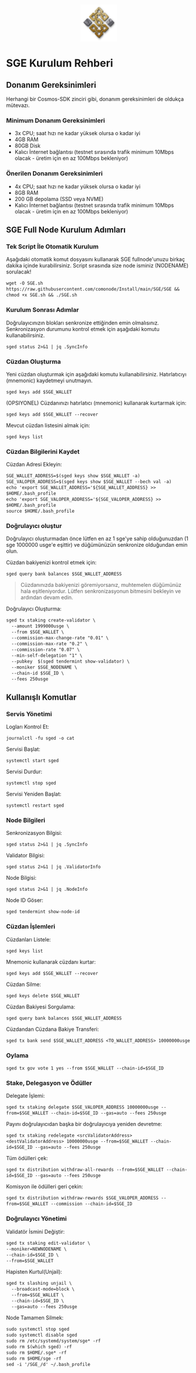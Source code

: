 <p align="center">
  <img height="100" height="auto" src="https://raw.githubusercontent.com/comonode/Install/main/logos/sge.png">
</p>

# SGE Kurulum Rehberi
## Donanım Gereksinimleri
Herhangi bir Cosmos-SDK zinciri gibi, donanım gereksinimleri de oldukça mütevazı.

### Minimum Donanım Gereksinimleri
 - 3x CPU; saat hızı ne kadar yüksek olursa o kadar iyi
 - 4GB RAM
 - 80GB Disk
 - Kalıcı İnternet bağlantısı (testnet sırasında trafik minimum 10Mbps olacak - üretim için en az 100Mbps bekleniyor)

### Önerilen Donanım Gereksinimleri
 - 4x CPU; saat hızı ne kadar yüksek olursa o kadar iyi
 - 8GB RAM
 - 200 GB depolama (SSD veya NVME)
 - Kalıcı İnternet bağlantısı (testnet sırasında trafik minimum 10Mbps olacak - üretim için en az 100Mbps bekleniyor)

## SGE Full Node Kurulum Adımları
### Tek Script İle Otomatik Kurulum
Aşağıdaki otomatik komut dosyasını kullanarak SGE fullnode'unuzu birkaç dakika içinde kurabilirsiniz.
Script sırasında size node isminiz (NODENAME) sorulacak!


```
wget -O SGE.sh https://raw.githubusercontent.com/comonode/Install/main/SGE/SGE && chmod +x SGE.sh && ./SGE.sh
```

### Kurulum Sonrası Adımlar

Doğrulayıcınızın blokları senkronize ettiğinden emin olmalısınız.
Senkronizasyon durumunu kontrol etmek için aşağıdaki komutu kullanabilirsiniz.
```
sged status 2>&1 | jq .SyncInfo
```

### Cüzdan Oluşturma
Yeni cüzdan oluşturmak için aşağıdaki komutu kullanabilirsiniz. Hatırlatıcıyı (mnemonic) kaydetmeyi unutmayın.
```
sged keys add $SGE_WALLET
```

(OPSIYONEL) Cüzdanınızı hatırlatıcı (mnemonic) kullanarak kurtarmak için:
```
sged keys add $SGE_WALLET --recover
```

Mevcut cüzdan listesini almak için:
```
sged keys list
```

### Cüzdan Bilgilerini Kaydet
Cüzdan Adresi Ekleyin:
```
SGE_WALLET_ADDRESS=$(sged keys show $SGE_WALLET -a)
SGE_VALOPER_ADDRESS=$(sged keys show $SGE_WALLET --bech val -a)
echo 'export SGE_WALLET_ADDRESS='${SGE_WALLET_ADDRESS} >> $HOME/.bash_profile
echo 'export SGE_VALOPER_ADDRESS='${SGE_VALOPER_ADDRESS} >> $HOME/.bash_profile
source $HOME/.bash_profile
```


### Doğrulayıcı oluştur
Doğrulayıcı oluşturmadan önce lütfen en az 1 sge'ye sahip olduğunuzdan (1 sge 1000000 usge'e eşittir) ve düğümünüzün senkronize olduğundan emin olun.

Cüzdan bakiyenizi kontrol etmek için:
```
sged query bank balances $SGE_WALLET_ADDRESS
```
> Cüzdanınızda bakiyenizi göremiyorsanız, muhtemelen düğümünüz hala eşitleniyordur. Lütfen senkronizasyonun bitmesini bekleyin ve ardından devam edin.

Doğrulayıcı Oluşturma:
```
sged tx staking create-validator \
  --amount 1999000usge \
  --from $SGE_WALLET \
  --commission-max-change-rate "0.01" \
  --commission-max-rate "0.2" \
  --commission-rate "0.07" \
  --min-self-delegation "1" \
  --pubkey  $(sged tendermint show-validator) \
  --moniker $SGE_NODENAME \
  --chain-id $SGE_ID \
  --fees 250usge
```



## Kullanışlı Komutlar
### Servis Yönetimi
Logları Kontrol Et:
```
journalctl -fu sged -o cat
```

Servisi Başlat:
```
systemctl start sged
```

Servisi Durdur:
```
systemctl stop sged
```

Servisi Yeniden Başlat:
```
systemctl restart sged
```

### Node Bilgileri
Senkronizasyon Bilgisi:
```
sged status 2>&1 | jq .SyncInfo
```

Validator Bilgisi:
```
sged status 2>&1 | jq .ValidatorInfo
```

Node Bilgisi:
```
sged status 2>&1 | jq .NodeInfo
```

Node ID Göser:
```
sged tendermint show-node-id
```

### Cüzdan İşlemleri
Cüzdanları Listele:
```
sged keys list
```

Mnemonic kullanarak cüzdanı kurtar:
```
sged keys add $SGE_WALLET --recover
```

Cüzdan Silme:
```
sged keys delete $SGE_WALLET
```

Cüzdan Bakiyesi Sorgulama:
```
sged query bank balances $SGE_WALLET_ADDRESS
```

Cüzdandan Cüzdana Bakiye Transferi:
```
sged tx bank send $SGE_WALLET_ADDRESS <TO_WALLET_ADDRESS> 10000000usge
```

### Oylama
```
sged tx gov vote 1 yes --from $SGE_WALLET --chain-id=$SGE_ID
```

### Stake, Delegasyon ve Ödüller
Delegate İşlemi:
```
sged tx staking delegate $SGE_VALOPER_ADDRESS 10000000usge --from=$SGE_WALLET --chain-id=$SGE_ID --gas=auto --fees 250usge
```

Payını doğrulayıcıdan başka bir doğrulayıcıya yeniden devretme:
```
sged tx staking redelegate <srcValidatorAddress> <destValidatorAddress> 10000000usge --from=$SGE_WALLET --chain-id=$SGE_ID --gas=auto --fees 250usge
```

Tüm ödülleri çek:
```
sged tx distribution withdraw-all-rewards --from=$SGE_WALLET --chain-id=$SGE_ID --gas=auto --fees 250usge
```

Komisyon ile ödülleri geri çekin:
```
sged tx distribution withdraw-rewards $SGE_VALOPER_ADDRESS --from=$SGE_WALLET --commission --chain-id=$SGE_ID
```

### Doğrulayıcı Yönetimi
Validatör İsmini Değiştir:
```
sged tx staking edit-validator \
--moniker=NEWNODENAME \
--chain-id=$SGE_ID \
--from=$SGE_WALLET
```

Hapisten Kurtul(Unjail):
```
sged tx slashing unjail \
  --broadcast-mode=block \
  --from=$SGE_WALLET \
  --chain-id=$SGE_ID \
  --gas=auto --fees 250usge
```


Node Tamamen Silmek:
```
sudo systemctl stop sged
sudo systemctl disable sged
sudo rm /etc/systemd/system/sge* -rf
sudo rm $(which sged) -rf
sudo rm $HOME/.sge* -rf
sudo rm $HOME/sge -rf
sed -i '/SGE_/d' ~/.bash_profile
```
